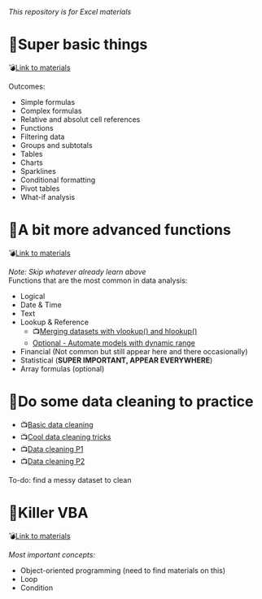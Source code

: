 *This repository is for Excel materials*

# :jack_o_lantern:Super basic things
:bomb:[Link to materials](https://www.gcflearnfree.org/excel2013/)<br/>

Outcomes:
* Simple formulas
* Complex formulas
* Relative and absolut cell references
* Functions
* Filtering data
* Groups and subtotals 
* Tables
* Charts
* Sparklines
* Conditional formatting
* Pivot tables
* What-if analysis

# :jack_o_lantern:A bit more advanced functions
:bomb:[Link to materials](http://www.excel-easy.com/functions.html)<br/>

*Note: Skip whatever already learn above*<br/>
Functions that are the most common in data analysis:
* Logical
* Date & Time
* Text
* Lookup & Reference 
  * :tv:[Merging datasets with vlookup() and hlookup()](https://www.youtube.com/watch?v=CqIY_60GvOs)
  * [Optional - Automate models with dynamic range](https://www.analyticsvidhya.com/blog/2014/09/automate-excel-models-reporting-dynamic-range/)
* Financial (Not common but still appear here and there occasionally)
* Statistical (**SUPER IMPORTANT, APPEAR EVERYWHERE**)
* Array formulas (optional)

# :jack_o_lantern:Do some data cleaning to practice
* :tv:[Basic data cleaning](https://www.youtube.com/watch?v=sB0nJlcjFBs)
* :tv:[Cool data cleaning tricks](https://www.youtube.com/watch?v=e0TfIbZXPeA)
* :tv:[Data cleaning P1](https://www.youtube.com/watch?v=Jt76Q0dVEm4)
* :tv:[Data cleaning P2](https://www.youtube.com/watch?v=Jt76Q0dVEm4) <br/>

To-do: find a messy dataset to clean

# :jack_o_lantern:Killer VBA
:bomb:[Link to materials](https://www.excel-pratique.com/en/vba.php)<br/>

*Most important concepts:*
* Object-oriented programming (need to find materials on this)
* Loop
* Condition





 
